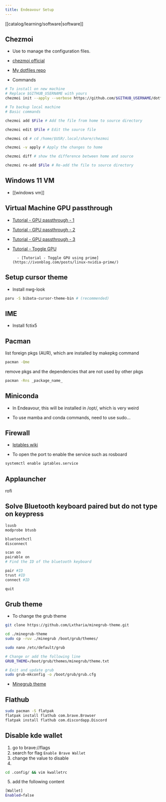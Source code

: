 ```yaml
---
title: Endeavour Setup
---
```

[[catalog/learning/software|software]]

## Chezmoi

- Use to manage the configuration files.

- [chezmoi official](https://www.chezmoi.io/)

- [My dotfiles repo](https://github.com/zebra314/dotfiles)

- Commands

```bash
# To install on new machine
# Replace $GITHUB_USERNAME with yours
chezmoi init --apply --verbose https://github.com/$GITHUB_USERNAME/dotfiles.git

# To backup local machine
# Basic commands

chezmoi add $File # Add the file from home to source directory

chezmoi edit $File # Edit the source file

chezmoi cd # cd /home/$USR/.local/share/chezmoi

chezmoi -v apply # Apply the changes to home

chezmoi diff # show the difference between home and source

chezmoi re-add $File # Re-add the file to source directory
```

## Windows 11 VM

- [[windows vm]]

## Virtual Machine GPU passthrough

- [Tutorial - GPU passthrough - 1](https://ivonblog.com/posts/archlinux-gpu-passthrough/?utm_source=pocket_saves)

- [Tutorial - GPU passthrough - 2](https://www.youtube.com/watch?v=uOuzFd8Gd2o&t=663s)

- [Tutorial - GPU passthrough - 3](https://ivonblog.com/posts/qemu-kvm-vfio-gaming/)

- [Tutorial - Toggle GPU](https://ivonblog.com/posts/linux-envycontrol-turn-off-nvidia-gpu/)

		- [Tutorial - Toggle GPU using prime](https://ivonblog.com/posts/linux-nvidia-prime/)

## Setup cursor theme

- Install nwg-look

```bash
paru -S bibata-cursor-theme-bin # (recommended)
```

## IME

- Install fctix5

## Pacman

list foreign pkgs (AUR), which  are installed by makepkg command

```bash
pacman -Qme
```

remove pkgs and the dependencies that are not used by other pkgs

```bash
pacman -Rns _package_name_
```

## Miniconda

- In Endeavour, this will be installed in /opt/, which is very weird

- To use mamba and conda commands, need to use sudo...

## Firewall

- [Iptables wiki](https://wiki.archlinuxcn.org/zh/Iptables)

- To open the port to enable the service such as rosboard

```bash
systemctl enable iptables.service
```

## Applauncher

rofi

## Solve Bluetooth keyboard paired but do not type on keypress

```bash
lsusb
modprobe btusb

bluetoothctl
disconnect

scan on
pairable on
# Find the ID of the bluetooth keyboard

pair #ID 
trust #ID 
connect #ID 

quit
```

## Grub theme

- To change the grub theme

```bash
git clone https://github.com/Lxtharia/minegrub-theme.git

cd ./minegrub-theme
sudo cp -ruv ./minegrub /boot/grub/themes/

sudo nano /etc/default/grub

# Change or add the following line
GRUB_THEME=/boot/grub/themes/minegrub/theme.txt

# Exit and update grub
sudo grub-mkconfig -o /boot/grub/grub.cfg
```

- [Minegrub theme](https://github.com/Lxtharia/minegrub-theme)

## Flathub

```sh
sudo pacman -S flatpak
flatpak install flathub com.brave.Browser
flatpak install flathub com.discordapp.Discord
```

## Disable kde wallet

1. go to brave://flags
2. search for flag `Enable Brave Wallet`
3. change the value to disable
4. 
```sh
cd .config/ && vim kwalletrc
```
5. add the following content
```sh
[Wallet]
Enabled=false
```